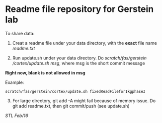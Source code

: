# Readme file repository for Gerstein lab
To share data:


1. Creat a readme file under your data directory, with the **exact** file name
*readme.txt*

2. Run update.sh under your data directory. Do *scratch/fas/gerstein
/cortex/update.sh msg*, where msg is the short commit message

**Right now, blank is not allowed in msg**

Example: 

`scratch/fas/gerstein/cortex/update.sh fixedReadFilefor1kgphase3`

3. For large directory, git add -A might fail because of memory issue. 
Do git add readme.txt, then git commit/push (see update.sh)

*STL Feb/16*    
